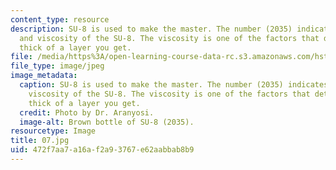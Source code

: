 ```yaml
---
content_type: resource
description: SU-8 is used to make the master. The number (2035) indicates the type
  and viscosity of the SU-8. The viscosity is one of the factors that determines how
  thick of a layer you get.
file: /media/https%3A/open-learning-course-data-rc.s3.amazonaws.com/hst-410j-projects-in-microscale-engineering-for-the-life-sciences-spring-2007/472f7aa7a16af2a93767e62aabbab8b9_07.jpg
file_type: image/jpeg
image_metadata:
  caption: SU-8 is used to make the master. The number (2035) indicates the type and
    viscosity of the SU-8. The viscosity is one of the factors that determines how
    thick of a layer you get.
  credit: Photo by Dr. Aranyosi.
  image-alt: Brown bottle of SU-8 (2035).
resourcetype: Image
title: 07.jpg
uid: 472f7aa7-a16a-f2a9-3767-e62aabbab8b9
---
```

